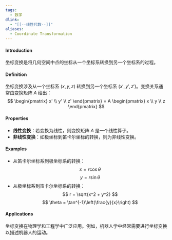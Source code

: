 ```yaml
---
tags:
  - 数学
dlink:
  - "[[--线性代数--]]"
aliases:
  - Coordinate Transformation
---
```

#### Introduction
坐标变换是将几何空间中点的坐标从一个坐标系转换到另一个坐标系的过程。

#### Definition
坐标变换涉及从一个坐标系 $(x, y, z)$ 转换到另一个坐标系 $(x', y', z')$。变换关系通常由变换矩阵 $A$ 给出：
$$ \begin{pmatrix}
x' \\
y' \\
z'
\end{pmatrix} = A \begin{pmatrix}
x \\
y \\
z
\end{pmatrix} $$

#### Properties
- **线性变换**：若变换为线性，则变换矩阵 $A$ 是一个线性算子。
- **非线性变换**：如极坐标到笛卡尔坐标的转换，则为非线性变换。

#### Examples
- 从笛卡尔坐标系到极坐标系的转换：
  $$ x = r \cos \theta $$
  $$ y = r \sin \theta $$
- 从极坐标系到笛卡尔坐标系的转换：
  $$ r = \sqrt{x^2 + y^2} $$
  $$ \theta = \tan^{-1}\left(\frac{y}{x}\right) $$

#### Applications
坐标变换在物理学和工程学中广泛应用。例如，机器人学中经常需要进行坐标变换以描述机器人的运动。
